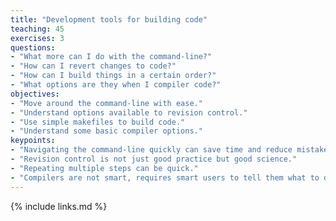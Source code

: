 ```yaml
---
title: "Development tools for building code"
teaching: 45
exercises: 3
questions:
- "What more can I do with the command-line?"
- "How can I revert changes to code?"
- "How can I build things in a certain order?"
- "What options are they when I compiler code?"
objectives:
- "Move around the command-line with ease."
- "Understand options available to revision control."
- "Use simple makefiles to build code."
- "Understand some basic compiler options."
keypoints:
- "Navigating the command-line quickly can save time and reduce mistakes."
- "Revision control is not just good practice but good science."
- "Repeating multiple steps can be quick."
- "Compilers are not smart, requires smart users to tell them what to do."
---
```




{% include links.md %}

